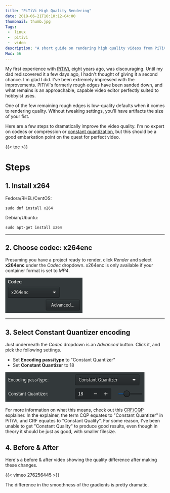 ```yaml
---
title: "PiTiVi High Quality Rendering"
date: 2018-06-21T10:10:12-04:00
thumbnail: thumb.jpg
Tags:
 -  linux
 -  pitivi
 -  video
description: "A short guide on rendering high quality videos from PiTiVi."
Mwc: 56
---
```


My first experience with [PiTiVi][ptv], eight years ago, was discouraging. Until my dad rediscovered it a few days ago, I hadn't thought of giving it a second chance. I'm glad I did. I've been extremely impressed with the improvements. PiTiVi's formerly rough edges have been sanded down, and what remains is an approachable, capable video editor perfectly suited to hobbyist uses.

One of the few remaining rough edges is low-quality defaults when it comes to rendering quality. Without tweaking settings, you'll have artifacts the size of your fist.

Here are a few steps to dramatically improve the video quality. I'm no expert on codecs or compression or [constant quantization][crf], but this should be a good embarkation point on the quest for perfect video.

{{< toc >}}

# Steps

## 1. Install x264

<div class="beside">
<div>
    <p>Fedora/RHEL/CentOS:</p>
    <pre><code>sudo dnf install x264</code></pre>
</div>
<div>
    <p>Debian/Ubuntu:</p>
    <pre><code>sudo apt-get install x264</code></pre>
</div>
</div>

---

## 2. Choose codec: x264enc

Presuming you have a project ready to render, click _Render_ and select **x264enc** under the _Codec_ dropdown. x264enc is only available if your container format is set to _MP4_.

![codec dropdown](ss-codec.png)

---

## 3. Select Constant Quantizer encoding

Just underneath the _Codec_ dropdown is an _Advanced_ button. Click it, and pick the following settings.

- Set **Encoding pass/type** to "Constant Quantizer"
- Set **Constant Quantizer** to 18

![encoding dropdown](ss-encoding.png)

For more information on what this means, check out this [CRF/CQP][crf] explainer. In the explainer, the term CQP equates to "Constant Quantizer" in PiTiVi, and CRF equates to "Constant Quality". For some reason, I've been unable to get "Constant Quality" to produce good results, even though in theory it should be just as good, with smaller filesize.

## 4. Before & After

Here's a before & after video showing the quality difference after making these changes.

{{< vimeo 276256445 >}}

The difference in the smoothness of the gradients is pretty dramatic.

[ptv]: http://www.pitivi.org/
[crf]: https://slhck.info/video/2017/02/24/crf-guide.html

